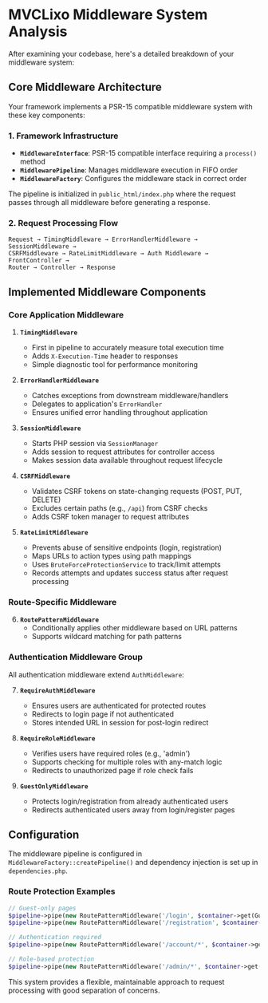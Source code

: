 # MVCLixo Middleware System Analysis

After examining your codebase, here's a detailed breakdown of your middleware system:

## Core Middleware Architecture

Your framework implements a PSR-15 compatible middleware system with these key components:

### 1. Framework Infrastructure

- **`MiddlewareInterface`**: PSR-15 compatible interface requiring a `process()` method
- **`MiddlewarePipeline`**: Manages middleware execution in FIFO order
- **`MiddlewareFactory`**: Configures the middleware stack in correct order

The pipeline is initialized in `public_html/index.php` where the request passes through all middleware before generating a response.

### 2. Request Processing Flow

```
Request → TimingMiddleware → ErrorHandlerMiddleware → SessionMiddleware → 
CSRFMiddleware → RateLimitMiddleware → Auth Middleware → FrontController → 
Router → Controller → Response
```

## Implemented Middleware Components

### Core Application Middleware

1. **`TimingMiddleware`**
   - First in pipeline to accurately measure total execution time
   - Adds `X-Execution-Time` header to responses
   - Simple diagnostic tool for performance monitoring

2. **`ErrorHandlerMiddleware`**
   - Catches exceptions from downstream middleware/handlers
   - Delegates to application's `ErrorHandler`
   - Ensures unified error handling throughout application

3. **`SessionMiddleware`**
   - Starts PHP session via `SessionManager`
   - Adds session to request attributes for controller access
   - Makes session data available throughout request lifecycle

4. **`CSRFMiddleware`**
   - Validates CSRF tokens on state-changing requests (POST, PUT, DELETE)
   - Excludes certain paths (e.g., `/api`) from CSRF checks
   - Adds CSRF token manager to request attributes

5. **`RateLimitMiddleware`**
   - Prevents abuse of sensitive endpoints (login, registration)
   - Maps URLs to action types using path mappings
   - Uses `BruteForceProtectionService` to track/limit attempts
   - Records attempts and updates success status after request processing

### Route-Specific Middleware

6. **`RoutePatternMiddleware`**
   - Conditionally applies other middleware based on URL patterns
   - Supports wildcard matching for path patterns

### Authentication Middleware Group

All authentication middleware extend `AuthMiddleware`:

7. **`RequireAuthMiddleware`**
   - Ensures users are authenticated for protected routes
   - Redirects to login page if not authenticated
   - Stores intended URL in session for post-login redirect

8. **`RequireRoleMiddleware`**
   - Verifies users have required roles (e.g., 'admin')
   - Supports checking for multiple roles with any-match logic
   - Redirects to unauthorized page if role check fails

9. **`GuestOnlyMiddleware`**
   - Protects login/registration from already authenticated users
   - Redirects authenticated users away from login/register pages

## Configuration

The middleware pipeline is configured in `MiddlewareFactory::createPipeline()` and dependency injection is set up in `dependencies.php`.

### Route Protection Examples

```php
// Guest-only pages
$pipeline->pipe(new RoutePatternMiddleware('/login', $container->get(GuestOnlyMiddleware::class)));
$pipeline->pipe(new RoutePatternMiddleware('/registration', $container->get(GuestOnlyMiddleware::class)));

// Authentication required
$pipeline->pipe(new RoutePatternMiddleware('/account/*', $container->get(RequireAuthMiddleware::class)));

// Role-based protection
$pipeline->pipe(new RoutePatternMiddleware('/admin/*', $container->get(RequireRoleMiddleware::class)));
```

This system provides a flexible, maintainable approach to request processing with good separation of concerns.